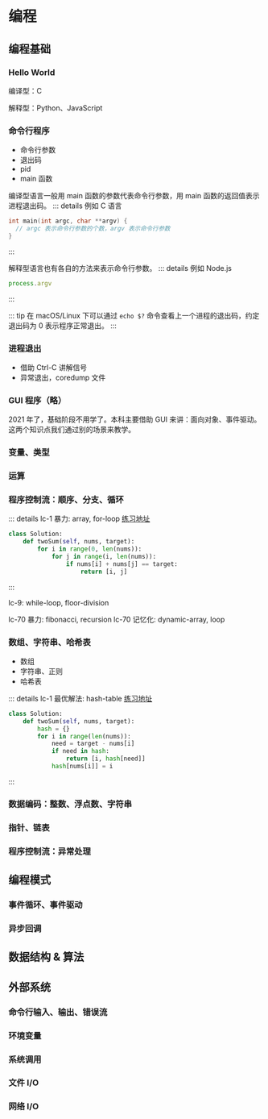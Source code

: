 # 编程

## 编程基础

### Hello World
编译型：C

解释型：Python、JavaScript

### 命令行程序
- 命令行参数
- 退出码
- pid
- main 函数

编译型语言一般用 main 函数的参数代表命令行参数，用 main 函数的返回值表示进程退出码。
::: details 例如 C 语言
```c
int main(int argc, char **argv) {
  // argc 表示命令行参数的个数，argv 表示命令行参数
}
```
:::

解释型语言也有各自的方法来表示命令行参数。
::: details 例如 Node.js
```javascript
process.argv
```
:::

::: tip
在 macOS/Linux 下可以通过 `echo $?` 命令查看上一个进程的退出码，约定退出码为 0 表示程序正常退出。
:::

### 进程退出
- 借助 Ctrl-C 讲解信号
- 异常退出，coredump 文件

### GUI 程序（略）
2021 年了，基础阶段不用学了。本科主要借助 GUI 来讲：面向对象、事件驱动。这两个知识点我们通过别的场景来教学。

### 变量、类型
### 运算
### 程序控制流：顺序、分支、循环

::: details lc-1 暴力: array, for-loop
[练习地址](https://leetcode-cn.com/problems/two-sum/)

```python
class Solution:
    def twoSum(self, nums, target):
        for i in range(0, len(nums)):
            for j in range(i, len(nums)):
                if nums[i] + nums[j] == target:
                    return [i, j]
```
:::

lc-9: while-loop, floor-division

lc-70 暴力: fibonacci, recursion
lc-70 记忆化: dynamic-array, loop

### 数组、字符串、哈希表
- 数组
- 字符串、正则
- 哈希表

::: details lc-1 最优解法: hash-table
[练习地址](https://leetcode-cn.com/problems/two-sum/)

```python
class Solution:
    def twoSum(self, nums, target):
        hash = {}
        for i in range(len(nums)):
            need = target - nums[i]
            if need in hash:
                return [i, hash[need]]
            hash[nums[i]] = i
```
:::

### 数据编码：整数、浮点数、字符串

### 指针、链表

### 程序控制流：异常处理

## 编程模式

### 事件循环、事件驱动

### 异步回调

## 数据结构 & 算法

## 外部系统
### 命令行输入、输出、错误流
### 环境变量
### 系统调用
### 文件 I/O
### 网络 I/O
